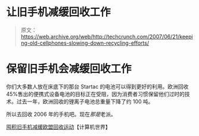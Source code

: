 # 让旧手机减缓回收工作

> 原文：<https://web.archive.org/web/http://techcrunch.com/2007/06/21/keeping-old-cellphones-slowing-down-recycling-efforts/>

# 保留旧手机会减缓回收工作

你们大多数人放在床底下的那台 Startac 的电池可以得到更好的利用。欧洲回收 45%售出的便携式设备电池的目标正在受阻，因为消费者习惯保留他们过时的技术。过去一年，欧洲回收的锂离子电池总重量下降了约 100 吨。

所以去回收 2006 年的手机吧。现在*那是*老派。

[囤积旧手机减缓欧盟回收运动](https://web.archive.org/web/20210228221953/http://www.computerworld.com/action/article.do?command=viewArticleBasic&articleId=9025398)【计算机世界】